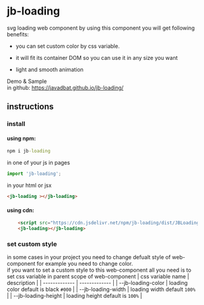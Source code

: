 # jb-loading

svg loading web component
by using this component you will get following benefits:

- you can set custom color by css variable.

- it will fit its container DOM so you can use it in any size you want

- light and smooth animation

Demo & Sample    
in github: <https://javadbat.github.io/jb-loading/>  

## instructions

### install

#### using npm:
```cmd
npm i jb-loading
```

in one of your js in pages

```js
import 'jb-loading';

```

in your html or jsx

```html
<jb-loading ></jb-loading>
```

#### using cdn:

```html
    <script src="https://cdn.jsdelivr.net/npm/jb-loading/dist/JBLoading.umd.js"></script>
    <jb-loading></jb-loading>
```


### set custom style

in some cases in your project you need to change defualt style of web-component for example you need to change color.    
if you want to set a custom style to this web-component all you need is to set css variable in parent scope of web-component 
| css variable name                  | description                                                                                   |
| -------------                      | -------------                                                                                 |
| --jb-loading-color                 | loading color default is black `#000`                                                         |
| --jb-loading-width                 | loading width default `100%`                                                                  |
| --jb-loading-height                | loading height default is `100%`                                                              |